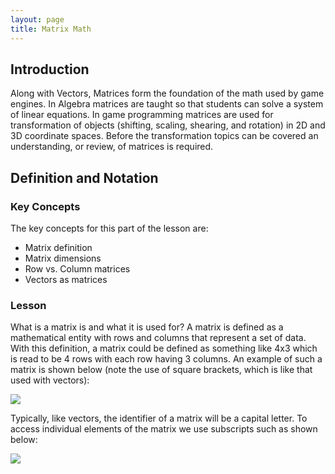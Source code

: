 ```yaml
---
layout: page
title: Matrix Math
---
```

## Introduction
Along with Vectors, Matrices form the foundation of the math used by game engines. In Algebra matrices are taught so that students can solve a system of linear equations. In game programming matrices are used for transformation of objects (shifting, scaling, shearing, and rotation) in 2D and 3D coordinate spaces. Before the transformation topics can be covered an understanding, or review, of matrices is required.

## Definition and Notation
### Key Concepts
The key concepts for this part of the lesson are:
* Matrix definition
* Matrix dimensions
* Row vs. Column matrices
* Vectors as matrices

### Lesson
What is a matrix is and what it is used for? A matrix is defined as a mathematical entity with rows and columns that represent a set of data. With this definition, a matrix could be defined as something like 4x3 which is read to be 4 rows with each row having 3 columns. An example of such a matrix is shown below (note the use of square brackets, which is like that used with vectors):

<img src="https://latex.codecogs.com/svg.latex?\large&space;A=\left[\begin{array}{ccc}2\\3\\-2&1\\0\\0.5&4\\6\\0&0\\-1\\1\end{array}\right]"/>

Typically, like vectors, the identifier of a matrix will be a capital letter. To access individual elements of the matrix we use subscripts such as shown below:

<img src="https://latex.codecogs.com/svg.latex?\large&space;B=\left[\begin{array}{ccc}B_{11}\\B_{12}\\B_{13}&B_{21}\\B_{22}\\B_{23}&B_{31}\\B_{32}\\B_{33}\end{array}\right]"/>